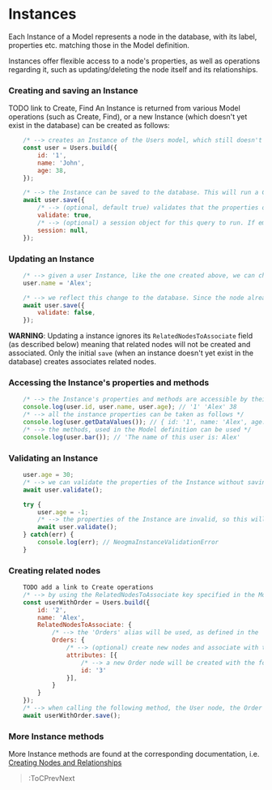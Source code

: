 # Instances

Each Instance of a Model represents a node in the database, with its label, properties etc. matching those in the Model definition.

Instances offer flexible access to a node's properties, as well as operations regarding it, such as updating/deleting the node itself and its relationships.

### Creating and saving an Instance
TODO link to Create, Find
An Instance is returned from various Model operations (such as Create, Find), or a new Instance (which doesn't yet exist in the database) can be created as follows:
```js
    /* --> creates an Instance of the Users model, which still doesn't exist in the database */
    const user = Users.build({
        id: '1',
        name: 'John',
        age: 38,
    });

    /* --> the Instance can be saved to the database. This will run a CREATE operation to create a node to match the Users Model configuration (label etc.) */
    await user.save({
        /* --> (optional, default true) validates that the properties of the Instance are valid, given the schema of the Model definition */
        validate: true,
        /* --> (optional) a session object for this query to run. If empty/null, a new session will be created TODO see more for session */
        session: null,
    });
```

### Updating an Instance
```js
    /* --> given a user Instance, like the one created above, we can change the properties of the Instance */
    user.name = 'Alex';

    /* --> we reflect this change to the database. Since the node already exists in the databse, neogma will automatically run a MATCH-SET operation to update just the name of this node */
    await user.save({
        validate: false,
    });
```

**WARNING**: Updating a instance ignores its `RelatedNodesToAssociate` field (as described below) meaning that related nodes will not be created and associated. Only the initial `save` (when an instance doesn't yet exist in the database) creates associates related nodes.

### Accessing the Instance's properties and methods
```js
    /* --> the Instance's properties and methods are accessible by their key */
    console.log(user.id, user.name, user.age); // '1' 'Alex' 38
    /* --> all the instance properties can be taken as follows */
    console.log(user.getDataValues()); // { id: '1', name: 'Alex', age: 38 }
    /* --> the methods, used in the Model definition can be used */
    console.log(user.bar()); // 'The name of this user is: Alex'
```

### Validating an Instance
```js
    user.age = 30;
    /* --> we can validate the properties of the Instance without saving it to the database. The properties of the Instance are valid, so this will not throw an error */
    await user.validate();

    try {
        user.age = -1;
        /* --> the properties of the Instance are invalid, so this will throw an error */
        await user.validate();
    } catch(err) { 
        console.log(err); // NeogmaInstanceValidationError
    }
```

### Creating related nodes
```js
    TODO add a link to Create operations
    /* --> by using the RelatedNodesToAssociate key specified in the Model definition, related nodes can also be created. For more examples, refer to the Create operations, as the same interface is used */
    const userWithOrder = Users.build({
        id: '2',
        name: 'Alex',
        RelatedNodesToAssociate: {
            /* --> the 'Orders' alias will be used, as defined in the 'Users' model */
            Orders: {
                /* --> (optional) create new nodes and associate with them */
                attributes: [{
                    /* --> a new Order node will be created with the following properties, and a relationship with the configuration of alias 'Orders' will be created (direction: out, name: CREATES) */
                    id: '3'
                }],
            }
        }
    });
    /* --> when calling the following method, the User node, the Order node and the relationship between them */
    await userWithOrder.save();
```

### More Instance methods
More Instance methods are found at the corresponding documentation, i.e. [Creating Nodes and Relationships](./Creating-Nodes-and-Relationships)

> :ToCPrevNext